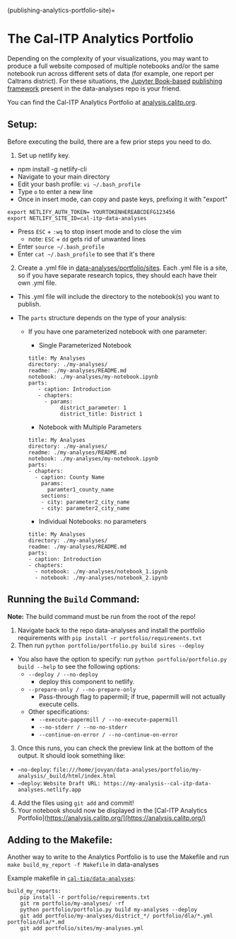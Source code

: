 (publishing-analytics-portfolio-site)=
# The Cal-ITP Analytics Portfolio

Depending on the complexity of your visualizations, you may want to produce
a full website composed of multiple notebooks and/or the same notebook run
across different sets of data (for example, one report per Caltrans district).
For these situations, the [Jupyter Book-based](https://jupyterbook.org/en/stable/intro.html)
[publishing framework](https://github.com/cal-itp/data-analyses/tree/main/portfolio)
present in the data-analyses repo is your friend.

You can find the Cal-ITP Analytics Portfolio at [analysis.calitp.org](https://analysis.calitp.org).

## Setup:
Before executing the build, there are a few prior steps you need to do.

1. Set up netlify key.
* npm install -g netlify-cli
* Navigate to your main directory
* Edit your bash profile:  `vi ~/.bash_profile`
* Type `o` to enter a new line
* Once in insert mode, can copy and paste keys, prefixing it with "export"
```
export NETLIFY_AUTH_TOKEN= YOURTOKENHEREABCDEFG123456
export NETLIFY_SITE_ID=cal-itp-data-analyses
```

* Press `ESC` + `:wq` to stop insert mode and to close the vim
    * note: `ESC` + `dd` gets rid of unwanted lines
* Enter `source ~/.bash_profile`
* Enter `cat ~/.bash_profile` to see that it's there

2. Create a .yml file in [data-analyses/portfolio/sites](https://github.com/cal-itp/data-analyses/tree/main/portfolio/sites). Each .yml file is a site, so if you have separate research topics, they should each have their own .yml file.
* This .yml file will include the directory to the notebook(s) you want to publish.

* The `parts` structure depends on the type of your analysis:
    * If you have one parameterized notebook with one parameter:
        * Single Parameterized Notebook
        ```
        title: My Analyses
        directory: ./my-analyses/
        readme: ./my-analyses/README.md
        notebook: ./my-analyses/my-notebook.ipynb
        parts:
           - caption: Introduction
           - chapters:
             - params:
                  district_parameter: 1
                  district_title: District 1
        ```
        * Notebook with Multiple Parameters
        ```
        title: My Analyses
        directory: ./my-analyses/
        readme: ./my-analyses/README.md
        notebook: ./my-analyses/my-notebook.ipynb
        parts:
        - chapters:
          - caption: County Name
            params:
              paramter1_county_name
            sections:
            - city: parameter2_city_name
            - city: parameter2_city_name
        ```

        * Individual Notebooks: no parameters
        ```
        title: My Analyses
        directory: ./my-analyses/
        readme: ./my-analyses/README.md
        parts:
        - caption: Introduction
        - chapters:
          - notebook: ./my-analyses/notebook_1.ipynb
          - notebook: ./my-analyses/notebook_2.ipynb
        ```
## Running the `Build` Command:
**Note:** The build command must be run from the root of the repo!
1. Navigate back to the repo data-analyses and install the portfolio requirements with
`pip install -r portfolio/requirements.txt`
2. Then run
`python portfolio/portfolio.py build sires --deploy`
*  You also have the option to specify: run `python portfolio/portfolio.py build --help` to see the following options:
    * `--deploy / --no-deploy`
        * deploy this component to netlify.
    * `--prepare-only / --no-prepare-only`
        * Pass-through flag to papermill; if true, papermill will not actually execute cells.
    * Other specifications:
        * `--execute-papermill / --no-execute-papermill`
        * `--no-stderr / --no-no-stderr`
        * `--continue-on-error / --no-continue-on-error`

3. Once this runs, you can check the preview link at the bottom of the output. It should look something like:
* `–no-deploy`: `file:///home/jovyan/data-analyses/portfolio/my-analysis/_build/html/index.html`
* `–deploy`: `Website Draft URL: https://my-analysis--cal-itp-data-analyses.netlify.app`

4. Add the files using `git add` and commit!
5. Your notebook should now be displayed in the [Cal-ITP Analytics Portfolio](https://analysis.calitp.org/](https://analysis.calitp.org/)

## Adding to the Makefile:

Another way to write to the Analytics Portfolio is to use the Makefile and run
`make build_my_report -f Makefile` in data-analyses

Example makefile in [`cal-tip/data-analyses`](https://github.com/cal-itp/data-analyses/blob/main/Makefile):

```
build_my_reports:
    pip install -r portfolio/requirements.txt
    git rm portfolio/my-analyses/ -rf
    python portfolio/portfolio.py build my-analyses --deploy
    git add portfolio/my-analyses/district_*/ portfolio/dla/*.yml portfolio/dla/*.md
    git add portfolio/sites/my-analyses.yml
```

